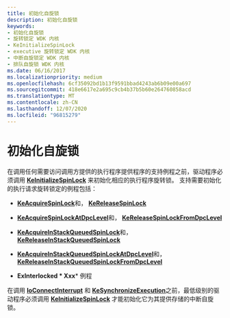 ```yaml
---
title: 初始化自旋锁
description: 初始化自旋锁
keywords:
- 初始化自旋锁
- 旋转锁定 WDK 内核
- KeInitializeSpinLock
- executive 旋转锁定 WDK 内核
- 中断自旋锁定 WDK 内核
- 排队自旋锁 WDK 内核
ms.date: 06/16/2017
ms.localizationpriority: medium
ms.openlocfilehash: 6cf35092bd1b13f9591bbad4243ab6b09e00a697
ms.sourcegitcommit: 418e6617e2a695c9cb4b37b5b60e264760858acd
ms.translationtype: MT
ms.contentlocale: zh-CN
ms.lasthandoff: 12/07/2020
ms.locfileid: "96815279"
---
```

# <a name="initializing-spin-locks"></a>初始化自旋锁





在调用任何需要访问调用方提供的执行程序提供程序的支持例程之前，驱动程序必须调用 [**KeInitializeSpinLock**](/windows-hardware/drivers/ddi/wdm/nf-wdm-keinitializespinlock) 来初始化相应的执行程序旋转锁。 支持需要初始化的执行请求旋转锁定的例程包括：

- [**KeAcquireSpinLock**](/windows-hardware/drivers/ddi/wdm/nf-wdm-keacquirespinlock)和， [ **KeReleaseSpinLock**](/windows-hardware/drivers/ddi/wdm/nf-wdm-kereleasespinlock)

- [**KeAcquireSpinLockAtDpcLevel**](/windows-hardware/drivers/ddi/wdm/nf-wdm-keacquirespinlockatdpclevel)和， [ **KeReleaseSpinLockFromDpcLevel**](/windows-hardware/drivers/ddi/wdm/nf-wdm-kereleasespinlockfromdpclevel)

- [**KeAcquireInStackQueuedSpinLock**](/previous-versions/windows/hardware/drivers/ff551899(v=vs.85))和， [ **KeReleaseInStackQueuedSpinLock**](/windows-hardware/drivers/ddi/wdm/nf-wdm-kereleaseinstackqueuedspinlock)

- [**KeAcquireInStackQueuedSpinLockAtDpcLevel**](/previous-versions/windows/hardware/drivers/ff551908(v=vs.85))和， [ **KeReleaseInStackQueuedSpinLockFromDpcLevel**](/windows-hardware/drivers/ddi/wdm/nf-wdm-kereleaseinstackqueuedspinlockfromdpclevel)

- **ExInterlocked * Xxx*** 例程

在调用 [**IoConnectInterrupt**](/windows-hardware/drivers/ddi/wdm/nf-wdm-ioconnectinterrupt) 和 [**KeSynchronizeExecution**](/windows-hardware/drivers/ddi/wdm/nf-wdm-kesynchronizeexecution)之前，最低级别的驱动程序必须调用 [**KeInitializeSpinLock**](/windows-hardware/drivers/ddi/wdm/nf-wdm-keinitializespinlock) 才能初始化它为其提供存储的中断自旋锁。

 

